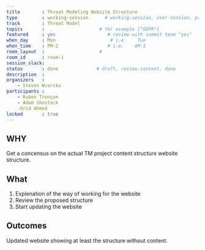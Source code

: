 ```yaml
---
title        : Threat Modeling Website Structure
type         : working-session      # working-session, user-session, product-session
track        : Threat Model
topics       :                    # for example ["GDPR"]
featured     : yes                   # review with summit team "yes"
when_day     : Mon                    # i.e.    Tue
when_time    : PM-2                  # i.e.    AM-1
room_layout  :                    #
room_id      : room-1
session_slack:
status       : done              # draft, review-content, done
description  :
organizers   :
    - Steven Wierckx
participants :
    - Ruben Tronçon
    - Adam Shostack
    -Orid Ahmed
locked       : true
---
```

## WHY

Get a concensus on the actual TM project content structure website structure.

## What

1. Explenation of the way of working for the website
2. Review the proposed structure
3. Start updating the website

## Outcomes

Updated website showing at least the structure without content.

